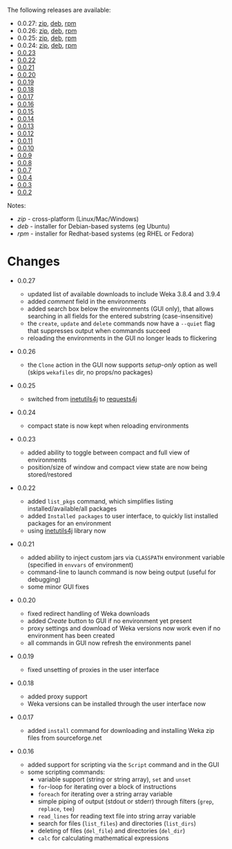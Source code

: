 The following releases are available:

* 0.0.27: [zip](https://github.com/fracpete/weka-virtualenv/releases/download/weka-virtualenv-0.0.27/weka-virtualenv-0.0.27-bin.zip), 
  [deb](https://github.com/fracpete/weka-virtualenv/releases/download/weka-virtualenv-0.0.27/weka-virtualenv_0.0.27-1_all.deb), 
  [rpm](https://github.com/fracpete/weka-virtualenv/releases/download/weka-virtualenv-0.0.27/weka-virtualenv-0.0.27-1.noarch.rpm)
* 0.0.26: [zip](https://github.com/fracpete/weka-virtualenv/releases/download/weka-virtualenv-0.0.26/weka-virtualenv-0.0.26-bin.zip), 
  [deb](https://github.com/fracpete/weka-virtualenv/releases/download/weka-virtualenv-0.0.26/weka-virtualenv_0.0.26-1_all.deb), 
  [rpm](https://github.com/fracpete/weka-virtualenv/releases/download/weka-virtualenv-0.0.26/weka-virtualenv-0.0.26-1.noarch.rpm)
* 0.0.25: [zip](https://github.com/fracpete/weka-virtualenv/releases/download/weka-virtualenv-0.0.25/weka-virtualenv-0.0.25-bin.zip), 
  [deb](https://github.com/fracpete/weka-virtualenv/releases/download/weka-virtualenv-0.0.25/weka-virtualenv_0.0.25-1_all.deb), 
  [rpm](https://github.com/fracpete/weka-virtualenv/releases/download/weka-virtualenv-0.0.25/weka-virtualenv-0.0.25-1.noarch.rpm)
* 0.0.24: [zip](https://github.com/fracpete/weka-virtualenv/releases/download/weka-virtualenv-0.0.24/weka-virtualenv-0.0.24-bin.zip), 
  [deb](https://github.com/fracpete/weka-virtualenv/releases/download/weka-virtualenv-0.0.24/weka-virtualenv_0.0.24-1_all.deb), 
  [rpm](https://github.com/fracpete/weka-virtualenv/releases/download/weka-virtualenv-0.0.24/weka-virtualenv-0.0.24-1.noarch.rpm)
* [0.0.23](https://github.com/fracpete/weka-virtualenv/releases/download/weka-virtualenv-0.0.23/weka-virtualenv-0.0.23-bin.zip)
* [0.0.22](https://github.com/fracpete/weka-virtualenv/releases/download/weka-virtualenv-0.0.22/weka-virtualenv-0.0.22-bin.zip)
* [0.0.21](https://github.com/fracpete/weka-virtualenv/releases/download/weka-virtualenv-0.0.21/weka-virtualenv-0.0.21-bin.zip)
* [0.0.20](https://github.com/fracpete/weka-virtualenv/releases/download/weka-virtualenv-0.0.20/weka-virtualenv-0.0.20-bin.zip)
* [0.0.19](https://github.com/fracpete/weka-virtualenv/releases/download/weka-virtualenv-0.0.19/weka-virtualenv-0.0.19-bin.zip)
* [0.0.18](https://github.com/fracpete/weka-virtualenv/releases/download/weka-virtualenv-0.0.18/weka-virtualenv-0.0.18-bin.zip)
* [0.0.17](https://github.com/fracpete/weka-virtualenv/releases/download/weka-virtualenv-0.0.17/weka-virtualenv-0.0.17-bin.zip)
* [0.0.16](https://github.com/fracpete/weka-virtualenv/releases/download/weka-virtualenv-0.0.16/weka-virtualenv-0.0.16-bin.zip)
* [0.0.15](https://github.com/fracpete/weka-virtualenv/releases/download/weka-virtualenv-0.0.15/weka-virtualenv-0.0.15-bin.zip)
* [0.0.14](https://github.com/fracpete/weka-virtualenv/releases/download/weka-virtualenv-0.0.14/weka-virtualenv-0.0.14-bin.zip)
* [0.0.13](https://github.com/fracpete/weka-virtualenv/releases/download/weka-virtualenv-0.0.13/weka-virtualenv-0.0.13-bin.zip)
* [0.0.12](https://github.com/fracpete/weka-virtualenv/releases/download/weka-virtualenv-0.0.12/weka-virtualenv-0.0.12-bin.zip)
* [0.0.11](https://github.com/fracpete/weka-virtualenv/releases/download/weka-virtualenv-0.0.11/weka-virtualenv-0.0.11-bin.zip)
* [0.0.10](https://github.com/fracpete/weka-virtualenv/releases/download/weka-virtualenv-0.0.10/weka-virtualenv-0.0.10-bin.zip)
* [0.0.9](https://github.com/fracpete/weka-virtualenv/releases/download/weka-virtualenv-0.0.9/weka-virtualenv-0.0.9-bin.zip)
* [0.0.8](https://github.com/fracpete/weka-virtualenv/releases/download/weka-virtualenv-0.0.8/weka-virtualenv-0.0.8-bin.zip)
* [0.0.7](https://github.com/fracpete/weka-virtualenv/releases/download/weka-virtualenv-0.0.7/weka-virtualenv-0.0.7-bin.zip)
* [0.0.4](https://github.com/fracpete/weka-virtualenv/releases/download/weka-virtualenv-0.0.4/weka-virtualenv-0.0.4-bin.zip)
* [0.0.3](https://github.com/fracpete/weka-virtualenv/releases/download/weka-virtualenv-0.0.3/weka-virtualenv-0.0.3-bin.zip)
* [0.0.2](https://github.com/fracpete/weka-virtualenv/releases/download/weka-virtualenv-0.0.2/weka-virtualenv-0.0.2-bin.zip)


Notes:

* *zip* - cross-platform (Linux/Mac/Windows)
* *deb* - installer for Debian-based systems (eg Ubuntu)
* *rpm* - installer for Redhat-based systems (eg RHEL or Fedora)


# Changes

* 0.0.27

  * updated list of available downloads to include Weka 3.8.4 and 3.9.4
  * added *comment* field in the environments
  * added search box below the environments (GUI only), that allows searching in all fields for the entered substring (case-insensitive)
  * the `create`, `update` and `delete` commands now have a `--quiet` flag that suppresses output when commands succeed
  * reloading the environments in the GUI no longer leads to flickering

* 0.0.26

  * the `Clone` action in the GUI now supports *setup-only* option as well (skips `wekafiles` dir, no props/no packages)

* 0.0.25

  * switched from [inetutils4j](https://github.com/fracpete/inetutils4j) to [requests4j](https://github.com/fracpete/requests4j)
  
* 0.0.24

  * compact state is now kept when reloading environments
  
* 0.0.23

  * added ability to toggle between compact and full view of environments
  * position/size of window and compact view state are now being stored/restored

* 0.0.22

  * added `list_pkgs` command, which simplifies listing installed/available/all packages
  * added `Installed packages` to user interface, to quickly list installed packages for an environment
  * using [inetutils4j](https://github.com/fracpete/inetutils4j) library now

* 0.0.21

  * added ability to inject custom jars via `CLASSPATH` environment variable (specified in `envvars` of environment)
  * command-line to launch command is now being output (useful for debugging)
  * some minor GUI fixes

* 0.0.20

  * fixed redirect handling of Weka downloads
  * added *Create* button to GUI if no environment yet present
  * proxy settings and download of Weka versions now work even if no environment has been created
  * all commands in GUI now refresh the environments panel

* 0.0.19

  * fixed unsetting of proxies in the user interface
  
* 0.0.18

  * added proxy support
  * Weka versions can be installed through the user interface now

* 0.0.17

  * added `install` command for downloading and installing Weka zip files from sourceforge.net
  
* 0.0.16

  * added support for scripting via the `Script` command and in the GUI
  * some scripting commands:
    * variable support (string or string array), `set` and `unset`
    * `for`-loop for iterating over a block of instructions
    * `foreach` for iterating over a string array variable
    * simple piping of output (stdout or stderr) through filters (`grep`, `replace`, `tee`)
    * `read_lines` for reading text file into string array variable
    * search for files (`list_files`) and directories (`list_dirs`)
    * deleting of files (`del_file`) and directories (`del_dir`)
    * `calc` for calculating mathematical expressions
  
